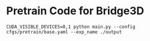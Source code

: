 # Pretrain Code for Bridge3D

```
CUDA_VISIBLE_DEVICES=0,1 python main.py --config cfgs/pretrain/base.yaml --exp_name ./output
```



